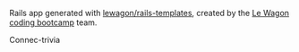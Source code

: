 Rails app generated with [lewagon/rails-templates](https://github.com/lewagon/rails-templates), created by the [Le Wagon coding bootcamp](https://www.lewagon.com) team.

Connec-trivia
